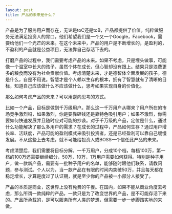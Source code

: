 ```yaml
---
layout: post
title: 产品的未来是什么？
---
```


产品是为了服务用户而存在，无论是toC还是toB，产品都提供了价值。纯粹做服务无法满足投资人的胃口，他们希望我们是一个又一个Google，Facebook，需要给他们一个光芒的未来。在这个未来中，产品的用户是不断增长的，是盈利的，不盈利的产品就是公益项目，无法靠自己存活下去的。

打磨产品的过程中，我们需要考虑产品的未来。如果不考虑，只是埋头做事，可能像一个温室中长大的孩子，虽然个体在成长，但心智却没有跟上。结果只是浪费更多的粮食而没有为社会贡献价值。考虑清楚未来，才是德智体全面发展的孩子。德是什么，自是不用说。智慧才是个人赖以生存的根本，拥有了智慧就有了清晰的目标，知道自己应该做什么不应该做什么，思考如果实现自身的价值化。

那么如何考虑产品的未来？可以用逆向思考的方式。

比如一个产品，目标是做到千万级用户。那么这一千万用户从哪来？用户所在的市场竞争激烈吗，如果激烈，你是要靠砸钱还是靠特色吸引用户；如果不激烈，你需要如何快速发展并且随时应对可能的抄袭。对于千万级的产品，定位是什么，通过什么功能解决了那么多用户的需求？在成长的过程中，产品如何生存？通过用户增长率、活跃度，产品可能的盈利模式来吸引投资者，还是已经盈利可以靠自己缓慢发展。不从这些上去考虑，就不可能给投资人或BOSS一个信任此产品的未来。

考虑清楚后，我们需要将目标分解。一千万用户，分成10个档，每档100万，第一档的100万还需要继续细分，50万，10万，1万用户需要如何获得。特别是种子用户，做一款新产品，需要有一批种子用户的名单，能够随时跟他们联系，请教问题，参与测试。个人以为，当一款产品在有限的时间内突破50万，并且每天都在稳定增长，才算是度过了认证期，就是至少你的产品被一小部分人接受了。

产品的本质是商业，这世界上没有免费的午餐。在国内，如果不能从商业角度去考虑，那么所谓一款纯粹的产品，一款只是为了改变世界的产品，是不可能存活下来的。产品所承载的，是可以服务所有人类的梦想，但需要一步一步脚踏实地的来做。